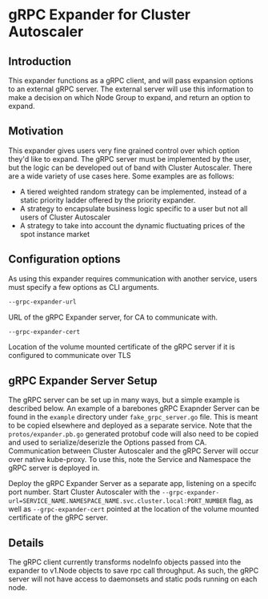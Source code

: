# gRPC Expander for Cluster Autoscaler

## Introduction
This expander functions as a gRPC client, and will pass expansion options to an external gRPC server.
The external server will use this information to make a decision on which Node Group to expand, and return an option to expand.

## Motivation

This expander gives users very fine grained control over which option they'd like to expand.
The gRPC server must be implemented by the user, but the logic can be developed out of band with Cluster Autoscaler.
There are a wide variety of use cases here. Some examples are as follows:
* A tiered weighted random strategy can be implemented, instead of a static priority ladder offered by the priority expander.
* A strategy to encapsulate business logic specific to a user but not all users of Cluster Autoscaler
* A strategy to take into account the dynamic fluctuating prices of the spot instance market

## Configuration options
As using this expander requires communication with another service, users must specify a few options as CLI arguments.

```bash
--grpc-expander-url
```
URL of the gRPC Expander server, for CA to communicate with.
```bash
--grpc-expander-cert
```
Location of the volume mounted certificate of the gRPC server if it is configured to communicate over TLS

## gRPC Expander Server Setup
The gRPC server can be set up in many ways, but a simple example is described below.
An example of a barebones gRPC Exapnder Server can be found in the `example` directory under `fake_grpc_server.go` file. This is meant to be copied elsewhere and deployed as a separate
service. Note that the `protos/expander.pb.go` generated protobuf code will also need to be copied and used to serialize/deserizle the Options passed from CA.
Communication between Cluster Autoscaler and the gRPC Server will occur over native kube-proxy. To use this, note the Service and Namespace the gRPC server is deployed in.

Deploy the gRPC Expander Server as a separate app, listening on a specifc port number.
Start Cluster Autoscaler with the `--grpc-expander-url=SERVICE_NAME.NAMESPACE_NAME.svc.cluster.local:PORT_NUMBER` flag, as well as `--grpc-expander-cert` pointed at the location of the volume mounted certificate of the gRPC server.

## Details

The gRPC client currently transforms nodeInfo objects passed into the expander to v1.Node objects to save rpc call throughput. As such, the gRPC server will not have access to daemonsets and static pods running on each node.


